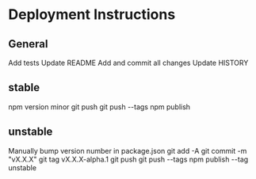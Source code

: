 # Deployment Instructions

## General
Add tests
Update README
Add and commit all changes
Update HISTORY

## stable
npm version minor
git push
git push --tags
npm publish

## unstable
Manually bump version number in package.json
git add -A
git commit -m "vX.X.X"
git tag vX.X.X-alpha.1
git push
git push --tags
npm publish --tag unstable